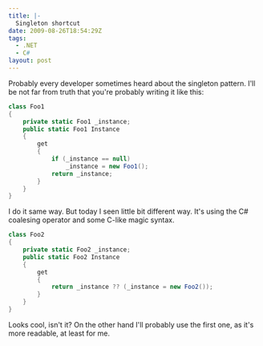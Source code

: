 ```yaml
---
title: |-
  Singleton shortcut
date: 2009-08-26T18:54:29Z
tags:
  - .NET
  - C#
layout: post
---
```

Probably every developer sometimes heard about the singleton pattern. I'll be not far from truth that you're probably writing it like this:

```csharp
class Foo1
{
	private static Foo1 _instance;
	public static Foo1 Instance
	{
		get
		{
			if (_instance == null)
				_instance = new Foo1();
			return _instance;
		}
	}
}
```

I do it same way. But today I seen little bit different way. It's using the C# coalesing operator and some C-like magic syntax.

```csharp
class Foo2
{
	private static Foo2 _instance;
	public static Foo2 Instance
	{
		get
		{
			return _instance ?? (_instance = new Foo2());
		}
	}
}
```

Looks cool, isn't it? On the other hand I'll probably use the first one, as it's more readable, at least for me.
